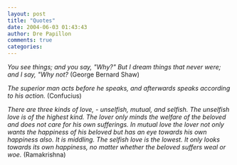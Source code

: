```yaml
---
layout: post
title: "Quotes"
date: 2004-06-03 01:43:43
author: Dre Papillon
comments: true
categories: 
---
```



*You see things; and you say, "Why?" But I dream things that never were; and I say, "Why not?*  (George Bernard Shaw)

*The superior man acts before he speaks, and afterwards speaks according to his action.*  (Confucius)

*There are three kinds of love, - unselfish, mutual, and selfish. The unselfish love is of the highest kind. The lover only minds the welfare of the beloved and does not care for his own sufferings. In mutual love the lover not only wants the happiness of his beloved but has an eye towards his own happiness also. It is middling. The selfish love is the lowest. It only looks towards its own happiness, no matter whether the beloved suffers weal or woe.*  (Ramakrishna)